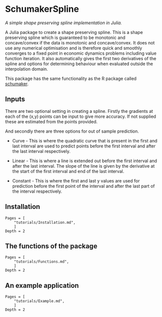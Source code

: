 
<a id='SchumakerSpline-1'></a>

# SchumakerSpline


*A simple shape preserving spline implementation in Julia.*


A Julia package to create a shape preserving spline. This is a shape preserving spline which is guaranteed to be monotonic and concave/convex if the data is monotonic and concave/convex. It does not use any numerical optimisation and is therefore quick and smoothly converges to a fixed point in economic dynamics problems including value function iteration. It also automatically gives the first two derivatives of the spline and options for determining behaviour when evaluated outside the interpolation domain.


This package has the same functionality as the R package called [schumaker](https://cran.r-project.org/web/packages/schumaker/index.html).


<a id='Inputs-1'></a>

## Inputs


There are two optional setting in creating a spline. Firstly the gradients at each of the (x,y) points can be input to give more accuracy. If not supplied these are estimated from the points provided.


And secondly there are three options for out of sample prediction.


  * Curve - This is where the quadratic curve that is present in the first and last interval are used to predict points before the first interval and after the last interval respectively. 
  * Linear - This is where a line is extended out before the first interval and after the last interval. The slope of the line is given by the derivative at the start of the first interval and end of the last interval. 
  * Constant - This is where the first and last y values are used for prediction before the first point of the interval and after the last part of the interval respectively.   ## Installation  ```@contents Pages = [     "tutorials/Installation.md",     ] Depth = 2 ```  ## The functions of the package  ```@contents Pages = [     "tutorials/Functions.md",     ] Depth = 2 ```  ## An example application  ```@contents Pages = [     "tutorials/Example.md",     ] Depth = 2 ```

